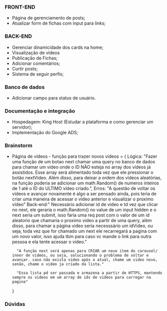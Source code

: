 ### FRONT-END
- Página de gerenciamento de posts;
- Atualizar form de fichas com input para links;

### BACK-END
- Gerenciar dinamicidade dos cards na home;
- Visualização de vídeos
- Publicação de Fichas;
- Adicionar comentários;
- Curtir posts;
- Sistema de seguir perfis;

### Banco de dados
- Adicionar campo para status de usuário.

### Documentação e integração 
- Hospedagem: King Host (Estudar a plataforma e como gerenciar um servidor);
- Implementação do Google ADS;

### Brainstorm
- Página de vídeos - função para trazer novos videos = {
        Lógica: "Fazer uma função de um botao next chamar uma query no banco de dados para chamar um video onde o ID NÃO esteja no array dos vídeos já assistidos. Esse array será alimentado toda vez que ele pressionar o botão nextVideo. Além disso, para deixar a ordem dos vídeos aleatórias, na função poderia se adicionar um math.Random() de numeros inteiros de 1 até o ID do ULTIMO vídeo criado.",
        Erros: "A questão de voltar os vídeos e avançar novamente é algo a ser pensado ainda, pois teria de criar uma maneira de acessar o video anterior e visualizar o proximo vídeo"
        Back-end:" Necessário adicionar id de video e td vez que clicar no next, ele geraria o math.Random() no value de um input hidden e o next seria um submit, isso faria uma req post com o valor de um id aleatorio que chamaria o proximo video a partir de uma query, além disso, para chamar a página video seria necesssário um idVideo, ou seja, toda vez que for chamado um next ele recarregará a pagina com um novo valor, isso ajuda tbm para caso vc mande o link para outra pessoa e ela tente acessar o video."

        "A função next será apenas para CRIAR um novo item do carousel/ inner de videos, ou seja, solucionando o problema de voltar e avançar. caso não exista video após o atual, chame um video novo, senão, chame o video ja criado da lista."

        "Essa lista pd ser passada e armazena a partir de HTTPS, mantendo sempre os videos em um array de ids de videos para carregar na pagina"
    }

### Dúvidas
